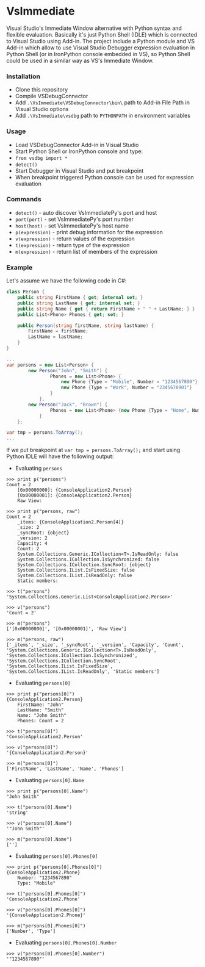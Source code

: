 VsImmediate
===========

Visual Studio's Immediate Window alternative with Python syntax and flexible evaluation. Basically it's just Python Shell (IDLE) which is connected to Visual Studio using Add-in. The project include a Python module and VS Add-in which allow to use Visual Studio Debugger expression evaluation in Python Shell (or in IronPython console embedded in VS), so Python Shell could be used in a similar way as VS's Immediate Window.

### Installation
* Clone this repository
* Compile VSDebugConnector
* Add `.\VsImmediate\VSDebugConnector\bin\` path to Add-in File Path in Visual Studio options 
* Add `.\VsImmediate\vsdbg` path to `PYTHONPATH` in environment variables

### Usage
* Load VSDebugConnector Add-in in Visual Studio
* Start Python Shell or IronPython console and type:
* `from vsdbg import *`
* `detect()`
* Start Debugger in Visual Studio and put breakpoint
* When breakpoint triggered Python console can be used for expression evaluation

### Commands
* `detect()` - auto discover VsImmediatePy's port and host
* `port(port)` - set VsImmediatePy's port number
* `host(host)` - set VsImmediatePy's host name 
* `p(expression)` - print debug information for the expression
* `v(expression)` - return values of the expression
* `t(expression)` - return type of the expression
* `m(expression)` -  return list of members of the expression

### Example

Let's assume we have the following code in C#:

```csharp
class Person {
    public string FirstName { get; internal set; }
    public string LastName { get; internal set; }
    public string Name { get { return FirstName + " " + LastName; } }
    public List<Phone> Phones { get; set; }

    public Person(string firstName, string lastName) {
        FirstName = firstName;
        LastName = lastName;
    }
}

...
var persons = new List<Person> {
        new Person("John", "Smith") {
                Phones = new List<Phone> {
                    new Phone {Type = "Mobile", Number = "1234567890"}, 
                    new Phone {Type = "Work", Number = "2345678901"}
                }
            },
        new Person("Jack", "Brown") {
                Phones = new List<Phone> {new Phone {Type = "Home", Number = "3456789012"}}
            }
    };

var tmp = persons.ToArray();
...
```

If we put breakpoint at `var tmp = persons.ToArray();` and start using Python IDLE will have the following output:

* Evaluating `persons`

```
>>> print p("persons") 
Count = 2
	[0x00000000]: {ConsoleApplication2.Person}
	[0x00000001]: {ConsoleApplication2.Person}
	Raw View: 
```

```
>>> print p("persons, raw")
Count = 2
	_items: {ConsoleApplication2.Person[4]}
	_size: 2
	_syncRoot: {object}
	_version: 2
	Capacity: 4
	Count: 2
	System.Collections.Generic.ICollection<T>.IsReadOnly: false
	System.Collections.ICollection.IsSynchronized: false
	System.Collections.ICollection.SyncRoot: {object}
	System.Collections.IList.IsFixedSize: false
	System.Collections.IList.IsReadOnly: false
	Static members: 
```

```
>>> t("persons")
'System.Collections.Generic.List<ConsoleApplication2.Person>'
```

```
>>> v("persons")
'Count = 2'
```

```
>>> m("persons")
['[0x00000000]', '[0x00000001]', 'Raw View']
```

```
>>> m("persons, raw")
['_items', '_size', '_syncRoot', '_version', 'Capacity', 'Count', 'System.Collections.Generic.ICollection<T>.IsReadOnly', 'System.Collections.ICollection.IsSynchronized', 'System.Collections.ICollection.SyncRoot', 'System.Collections.IList.IsFixedSize', 'System.Collections.IList.IsReadOnly', 'Static members']
```

* Evaluating `persons[0]`

```
>>> print p("persons[0]")
{ConsoleApplication2.Person}
	FirstName: "John"
	LastName: "Smith"
	Name: "John Smith"
	Phones: Count = 2
```

```
>>> t("persons[0]")
'ConsoleApplication2.Person'
```

```
>>> v("persons[0]")
'{ConsoleApplication2.Person}'
```

```
>>> m("persons[0]")
['FirstName', 'LastName', 'Name', 'Phones']
```

* Evaluating `persons[0].Name`

```
>>> print p("persons[0].Name")
"John Smith"
```

```
>>> t("persons[0].Name")
'string'
```

```
>>> v("persons[0].Name")
'"John Smith"'
```

```
>>> m("persons[0].Name")
['']
```

* Evaluating `persons[0].Phones[0]`

```
>>> print p("persons[0].Phones[0]")
{ConsoleApplication2.Phone}
	Number: "1234567890"
	Type: "Mobile"
```

```
>>> t("persons[0].Phones[0]")
'ConsoleApplication2.Phone'
```

```
>>> v("persons[0].Phones[0]")
'{ConsoleApplication2.Phone}'
```

```
>>> m("persons[0].Phones[0]")
['Number', 'Type']
```

* Evaluating `persons[0].Phones[0].Number`

```
>>> v("persons[0].Phones[0].Number")
'"1234567890"'
```


